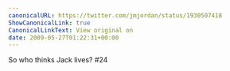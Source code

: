 ```yaml
---
canonicalURL: https://twitter.com/jmjordan/status/1930507418
ShowCanonicalLink: true
CanonicalLinkText: View original on
date: 2009-05-27T01:22:31+00:00
---
```

So who thinks Jack lives? #24